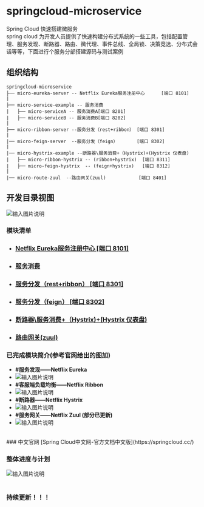 # springcloud-microservice
Spring Cloud 快速搭建微服务
<br>
spring cloud 为开发人员提供了快速构建分布式系统的一些工具，包括配置管理、服务发现、断路器、路由、微代理、事件总线、全局锁、决策竞选、分布式会话等等，下面进行个服务分部搭建源码与测试案例
<br>


## 组织结构

	springcloud-microservice
	├── micro-eureka-server -- Netflix Eureka服务注册中心      [端口 8101]
	| 
	├── micro-service-example -- 服务消费
	|	├── micro-serviceA -- 服务消费A[端口 8201] 
	|	├── micro-serviceB -- 服务消费B[端口 8202] 
	|  
	├── micro-ribbon-server --服务分发（rest+ribbon） [端口 8301] 
    |	
	|── micro-feign-server  --服务分发（feign）       [端口 8302] 
	|
	|── micro-hystrix-example --断路器\服务消费+（Hystrix)+(Hystrix 仪表盘)
   	|	├── micro-ribbon-hystrix -- (ribbon+hystrix)  [端口 8311] 
	|	├── micro-feign-hystrix  -- (feign+hystrix)   [端口 8312]
    |
    |── micro-route-zuul  --路由网关(zuul)            [端口 8401] 



## 开发目录视图
![输入图片说明](https://git.oschina.net/uploads/images/2017/0830/211743_6fec89da_1468963.png "Hystrix-Dev.png")


### 模块清单

- ### [ Netflix Eureka服务注册中心 [端口 8101]](http://git.oschina.net/lishangzhi2012/springcloud-microservice/blob/master/micro-eureka-server/README.md "micro-eureka-server")
- ### [服务消费](http://git.oschina.net/lishangzhi2012/springcloud-microservice/tree/master/micro-service-example)
- ### [服务分发（rest+ribbon） [端口 8301] ](http://git.oschina.net/lishangzhi2012/springcloud-microservice/tree/master/micro-ribbon-client)
- ### [服务分发（feign）  [端口 8302] ](http://git.oschina.net/lishangzhi2012/springcloud-microservice/tree/master/micro-feign-client)
- ### [断路器\服务消费+（Hystrix)+(Hystrix 仪表盘)](http://git.oschina.net/lishangzhi2012/springcloud-microservice/tree/master/micro-hystrix-example)
- ### [路由网关(zuul)](http://git.oschina.net/lishangzhi2012/springcloud-microservice/tree/master/micro-route-zuul)

### 已完成模块简介(参考官网给出的图加)
- **#服务发现——Netflix Eureka**
- ![输入图片说明](https://git.oschina.net/uploads/images/2017/0830/165340_44d3d98a_1468963.png "Netflix Eureka.png")
- **#客服端负载均衡——Netflix Ribbon**
- ![输入图片说明](https://git.oschina.net/uploads/images/2017/0830/165539_d48d8dd2_1468963.png "Netflix Ribbon.png")
- **#断路器——Netflix Hystrix**
- ![输入图片说明](https://git.oschina.net/uploads/images/2017/0830/170046_2f0fb128_1468963.png "Netflix Hystrix.png")
- **#服务网关——Netflix Zuul  (部分已更新)**
- ![输入图片说明](https://git.oschina.net/uploads/images/2017/0830/212842_53dc6eda_1468963.png "zuul.png")



<br>
### 中文官网
[Spring Cloud中文网-官方文档中文版](https://springcloud.cc/)

### 整体进度与计划
![输入图片说明](https://git.oschina.net/uploads/images/2017/0830/213129_35c805e0_1468963.png "Hystrix.png")
<br>
<br>
### 持续更新！！！


